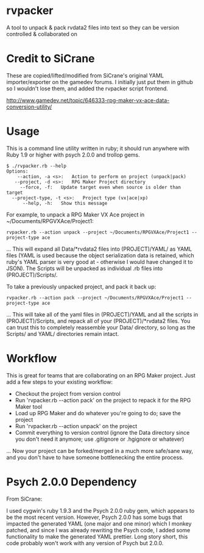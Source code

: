 rvpacker
======================

A tool to unpack & pack rvdata2 files into text so they can be version controlled & collaborated on

Credit to SiCrane
=================

These are copied/lifted/modified from SiCrane's original YAML importer/exporter on the gamedev forums. I initially just put them in github so I wouldn't lose them, and added the rvpacker script frontend.

http://www.gamedev.net/topic/646333-rpg-maker-vx-ace-data-conversion-utility/

Usage
=====

This is a command line utility written in ruby; it should run anywhere with Ruby 1.9 or higher with psych 2.0.0 and trollop gems.

    $ ./rvpacker.rb --help
    Options:
	    --action, -a <s>:   Action to perform on project (unpack|pack)
	   --project, -d <s>:   RPG Maker Project directory
		 --force, -f:   Update target even when source is older than target
      --project-type, -t <s>:   Project type (vx|ace|xp)
		  --help, -h:   Show this message

For example, to unpack a RPG Maker VX Ace project in ~/Documents/RPGVXAce/Project1:

    rvpacker.rb --action unpack --project ~/Documents/RPGVXAce/Project1 --project-type ace

... This will expand all Data/*rvdata2 files into (PROJECT)/YAML/ as YAML files (YAML is used because the object serialization data is retained, which ruby's YAML parser is very good at - otherwise I would have changed it to JSON). The Scripts will be unpacked as individual .rb files into (PROJECT)/Scripts/.

To take a previously unpacked project, and pack it back up:

    rvpacker.rb --action pack --project ~/Documents/RPGVXAce/Project1 --project-type ace

... This will take all of the yaml files in (PROJECT)/YAML and all the scripts in (PROJECT)/Scripts, and repack all of your (PROJECT)/*rvdata2 files. You can trust this to completely reassemble your Data/ directory, so long as the Scripts/ and YAML/ directories remain intact.

Workflow
========

This is great for teams that are collaborating on an RPG Maker project. Just add a few steps to your existing workflow:

* Checkout the project from version control
* Run 'rvpacker.rb --action pack' on the project to repack it for the RPG Maker tool
* Load up RPG Maker and do whatever you're going to do; save the project
* Run 'rvpacker.rb --action unpack' on the project
* Commit everything to version control (ignore the Data directory since you don't need it anymore; use .gitignore or .hgignore or whatever)

... Now your project can be forked/merged in a much more safe/sane way, and you don't have to have someone bottlenecking the entire process.

Psych 2.0.0 Dependency
======================

From SiCrane:

I used cygwin's ruby 1.9.3 and the Psych 2.0.0 ruby gem, which appears to be the most recent version. However, Psych 2.0.0 has some bugs that impacted the generated YAML (one major and one minor) which I monkey patched, and since I was already rewriting the Psych code, I added some functionality to make the generated YAML prettier. Long story short, this code probably won't work with any version of Psych but 2.0.0.